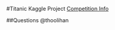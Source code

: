 #Titanic Kaggle Project
[Competition Info](https://www.kaggle.com/c/titanic/)


##Questions
@thoolihan